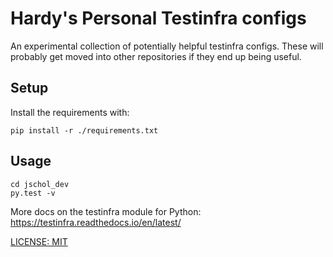 # Hardy's Personal Testinfra configs

An experimental collection of potentially helpful testinfra configs. These will probably get moved into other repositories if they end up being useful.

## Setup

Install the requirements with:

```
pip install -r ./requirements.txt
```

## Usage

```
cd jschol_dev
py.test -v
```

More docs on the testinfra module for Python: https://testinfra.readthedocs.io/en/latest/


[LICENSE: MIT](./LICENSE)
